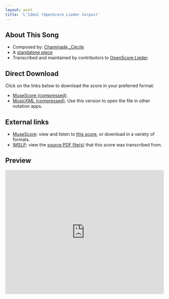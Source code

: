 ```yaml
---
layout: post
title: 'L’Idéal (OpenScore Lieder Corpus)'
---
```


## About This Song

- Composed by: [Chaminade,_Cécile](https://fourscoreandmore.org/openscore/lieder/Chaminade,_Cécile)
- A [standalone piece](https://fourscoreandmore.org/openscore/lieder/Chaminade,_Cécile/_)
- Transcribed and maintained by contributors to [OpenScore Lieder].

[OpenScore Lieder]: https://musescore.com/openscore-lieder-corpus

## Direct Download

Click on the links below to download the score in your preferred format:
- [MuseScore (compressed)](https://github.com/openscore/lieder/blob/main/scores/Chaminade,_Cécile/_/L’Idéal/lc4999332.mscz?raw=true).
- [MusicXML (compressed)](https://github.com/openscore/lieder/blob/main/scores/Chaminade,_Cécile/_/L’Idéal/lc4999332.mxl?raw=true). Use this version to open the file in other notation apps.

## External links

- [MuseScore]: view and listen to [this score][MuseScore], or download in a variety of formats.
- [IMSLP]: view the [source PDF file(s)][IMSLP] that this score was transcribed from.

[MuseScore]: https://musescore.com/score/4999332
[IMSLP]: https://imslp.org/wiki/Special:ReverseLookup/154215

## Preview

<iframe width="100%" height="394" src="https://musescore.com/openscore-lieder-corpus/scores/4999332/embed" frameborder="0" allowfullscreen allow="autoplay; fullscreen"></iframe>
